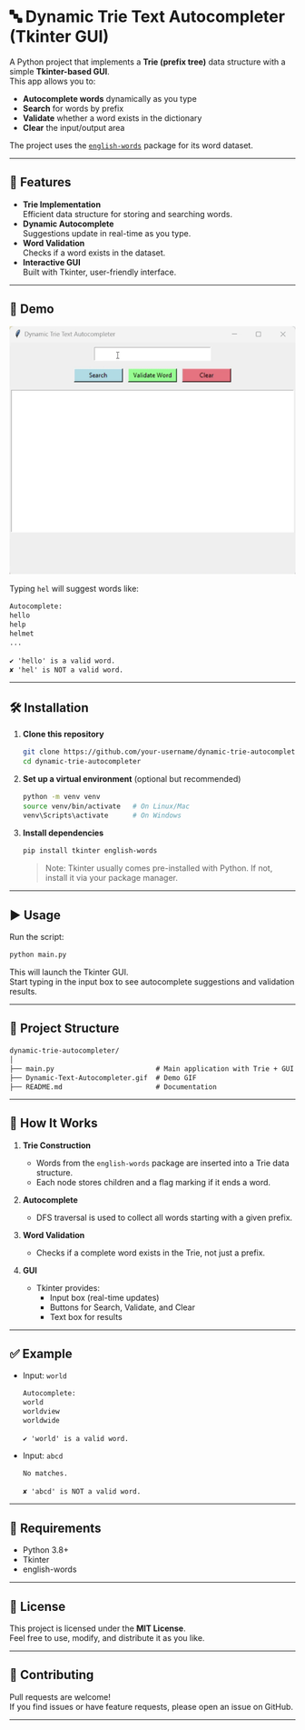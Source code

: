 # 🔤 Dynamic Trie Text Autocompleter (Tkinter GUI)

A Python project that implements a **Trie (prefix tree)** data structure with a simple **Tkinter-based GUI**.  
This app allows you to:

- **Autocomplete words** dynamically as you type  
- **Search** for words by prefix  
- **Validate** whether a word exists in the dictionary  
- **Clear** the input/output area  

The project uses the [`english-words`](https://pypi.org/project/english-words/) package for its word dataset.

---

## 🚀 Features
- **Trie Implementation**  
  Efficient data structure for storing and searching words.  
- **Dynamic Autocomplete**  
  Suggestions update in real-time as you type.  
- **Word Validation**  
  Checks if a word exists in the dataset.  
- **Interactive GUI**  
  Built with Tkinter, user-friendly interface.  

---

## 🎥 Demo

![Dynamic-Text-Autocompleter](DynamicTextAutocompleter.gif)

Typing `hel` will suggest words like:

```
Autocomplete:
hello
help
helmet
...

✔ 'hello' is a valid word.
✘ 'hel' is NOT a valid word.
```

---

## 🛠️ Installation

1. **Clone this repository**
   ```bash
   git clone https://github.com/your-username/dynamic-trie-autocompleter.git
   cd dynamic-trie-autocompleter
   ```

2. **Set up a virtual environment** (optional but recommended)
   ```bash
   python -m venv venv
   source venv/bin/activate   # On Linux/Mac
   venv\Scripts\activate      # On Windows
   ```

3. **Install dependencies**
   ```bash
   pip install tkinter english-words
   ```

   > Note: Tkinter usually comes pre-installed with Python. If not, install it via your package manager.

---

## ▶️ Usage

Run the script:

```bash
python main.py
```

This will launch the Tkinter GUI.  
Start typing in the input box to see autocomplete suggestions and validation results.

---

## 📂 Project Structure
```
dynamic-trie-autocompleter/
│
├── main.py                         # Main application with Trie + GUI
├── Dynamic-Text-Autocompleter.gif  # Demo GIF
├── README.md                       # Documentation
```

---

## 📖 How It Works

1. **Trie Construction**  
   - Words from the `english-words` package are inserted into a Trie data structure.  
   - Each node stores children and a flag marking if it ends a word.  

2. **Autocomplete**  
   - DFS traversal is used to collect all words starting with a given prefix.  

3. **Word Validation**  
   - Checks if a complete word exists in the Trie, not just a prefix.  

4. **GUI**  
   - Tkinter provides:
     - Input box (real-time updates)  
     - Buttons for Search, Validate, and Clear  
     - Text box for results  

---

## ✅ Example

- Input: `world`  
  ```
  Autocomplete:
  world
  worldview
  worldwide

  ✔ 'world' is a valid word.
  ```

- Input: `abcd`  
  ```
  No matches.

  ✘ 'abcd' is NOT a valid word.
  ```

---

## 🧩 Requirements
- Python 3.8+  
- Tkinter  
- english-words  

---

## 📜 License
This project is licensed under the **MIT License**.  
Feel free to use, modify, and distribute it as you like.  

---

## 🤝 Contributing
Pull requests are welcome!  
If you find issues or have feature requests, please open an issue on GitHub.

---


